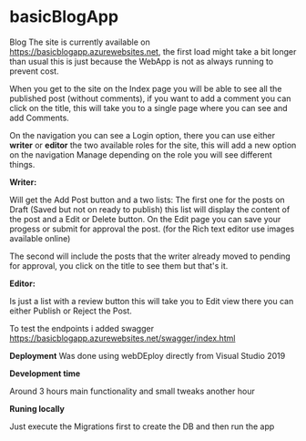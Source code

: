 # basicBlogApp
Blog
The site is currently available on https://basicblogapp.azurewebsites.net, the first load might take a bit longer than usual this is just because the WebApp is not as always running to prevent cost.

When you get to the site on the Index page you will be able to see all the published post (without comments), if you want to add a comment you can click on the title, this will take you to a single page where you can see and add Comments.

On the navigation you can see a Login option, there you can use either **writer** or **editor** the two available roles for the site, this will add a new option on the navigation Manage depending on the role you will see different things.

**Writer:**

Will get the Add Post button and a two lists: The first one for the posts on Draft (Saved but not on ready to publish) this list will display the content of the post and a Edit or Delete button. On the Edit page you can save your progess or submit for approval the post. (for the Rich text editor use images available online)

The second will include the posts that the writer already moved to pending for approval, you click on the title to see them but that's it.

**Editor:**

Is just a list with a review button this will take you to Edit view there you can either Publish or Reject the Post.

To test the endpoints i added swagger https://basicblogapp.azurewebsites.net/swagger/index.html

**Deployment**
Was done using webDEploy directly from Visual Studio 2019

**Development time**

Around 3 hours main functionality and small tweaks another hour

**Runing locally**

Just execute the Migrations first to create the DB and then run the app
